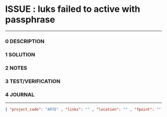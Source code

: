 # ISSUE : luks failed to active with passphrase
--------------------------------
### 0 DESCRIPTION


### 1 SOLUTION


### 2 NOTES


### 3 TEST/VERIFICATION


### 4 JOURNAL



--------------------------------
```json
{ "project_code": "ARTE" , "links": "" , "location": "" , "fpoint": "" }
```
